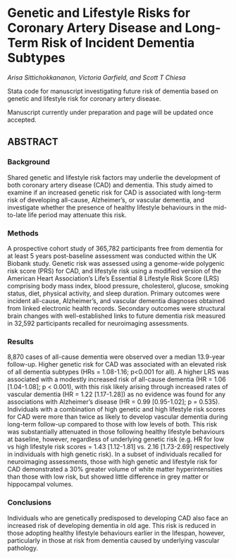# Genetic and Lifestyle Risks for Coronary Artery Disease and Long-Term Risk of Incident Dementia Subtypes

_Arisa Sittichokkananon, Victoria Garfield, and Scott T Chiesa_

Stata code for manuscript investigating future risk of dementia based on genetic and lifestyle risk for coronary artery disease. 

Manuscript currently under preparation and page will be updated once accepted.

## ABSTRACT 

### Background
Shared genetic and lifestyle risk factors may underlie the development of both coronary artery disease (CAD) and dementia. This study aimed to examine if an increased genetic risk for CAD is associated with long-term risk of developing all-cause, Alzheimer’s, or vascular dementia, and investigate whether the presence of healthy lifestyle behaviours in the mid-to-late life period may attenuate this risk.
### Methods
A prospective cohort study of 365,782 participants free from dementia for at least 5 years post-baseline assessment was conducted within the UK Biobank study. Genetic risk was assessed using a genome-wide polygenic risk score (PRS) for CAD, and lifestyle risk using a modified version of the American Heart Association’s Life’s Essential 8 Lifestyle Risk Score (LRS) comprising body mass index, blood pressure, cholesterol, glucose, smoking status, diet, physical activity, and sleep duration. Primary outcomes were incident all-cause, Alzheimer’s, and vascular dementia diagnoses obtained from linked electronic health records. Secondary outcomes were structural brain changes with well-established links to future dementia risk measured in 32,592 participants recalled for neuroimaging assessments. 
### Results
8,870 cases of all-cause dementia were observed over a median 13.9-year follow-up. Higher genetic risk for CAD was associated with an elevated risk of all dementia subtypes (HRs = 1.08-1.16; p<0.001 for all). A higher LRS was associated with a modestly increased risk of all-cause dementia (HR = 1.06 [1.04-1.08]; p < 0.001), with this risk likely arising through increased rates of vascular dementia (HR = 1.22 [1.17-1.28]) as no evidence was found for any associations with Alzheimer’s disease (HR = 0.99 [0.95-1.02]; p = 0.535). Individuals with a combination of high genetic and high lifestyle risk scores for CAD were more than twice as likely to develop vascular dementia during long-term follow-up compared to those with low levels of both. This risk was substantially attenuated in those following healthy lifestyle behaviours at baseline, however, regardless of underlying genetic risk (e.g. HR for low vs high lifestyle risk scores = 1.43 [1.12-1.81] vs. 2.16 [1.73-2.69] respectively in individuals with high genetic risk). In a subset of individuals recalled for neuroimaging assessments, those with high genetic and lifestyle risk for CAD demonstrated a 30% greater volume of white matter hyperintensities than those with low risk, but showed little difference in grey matter or hippocampal volumes. 
### Conclusions
Individuals who are genetically predisposed to developing CAD also face an increased risk of developing dementia in old age. This risk is reduced in those adopting healthy lifestyle behaviours earlier in the lifespan, however, particularly in those at risk from dementia caused by underlying vascular pathology.
